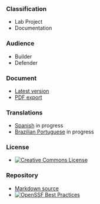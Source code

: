 ### Classification

* <i class="fas fa-flask fa-2x" style="color:#f7b73c"></i> Lab Project
* <i class="fas fa-file-alt fa-2x" style="color:#233e81;"></i> Documentation

### Audience

* <i class="fas fa-toolbox fa-2x" style="color:#233e81;"></i> Builder
* <i class="fas fa-shield-alt fa-2x" style="color:#233e81;"></i> Defender

### Document

* [Latest version][release]
* [PDF export][pdf]

### Translations

* [Spanish][es] in progress
* [Brazilian Portuguese][pt-br] in progress

### License

* [![Creative Commons License][license-image]](https://creativecommons.org/licenses/by-sa/4.0/ "CC BY-SA 4.0")

### Repository

* [Markdown source][repo]
* [![OpenSSF Best Practices](https://www.bestpractices.dev/projects/9373/badge)](https://www.bestpractices.dev/projects/9373)

[es]: https://devguide.owasp.org/es/
[pdf]: https://github.com/OWASP/DevGuide/releases
[pt-br]: https://devguide.owasp.org/pt-br/
[release]: https://devguide.owasp.org/
[repo]: https://github.com/OWASP/DevGuide
[license-image]: https://licensebuttons.net/l/by-sa/4.0/88x31.png
